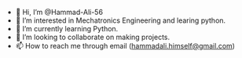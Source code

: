 - 👋 Hi, I’m @Hammad-Ali-56
- 👀 I’m interested in Mechatronics Engineering and learing python.
- 🌱 I’m currently learning Python.
- 💞️ I’m looking to collaborate on making projects.
- 📫 How to reach me through email (hammadali.himself@gmail.com)

<!---
Hammad-Ali-56/Hammad-Ali-56 is a ✨ special ✨ repository because its `README.md` (this file) appears on your GitHub profile.
You can click the Preview link to take a look at your changes.
--->
